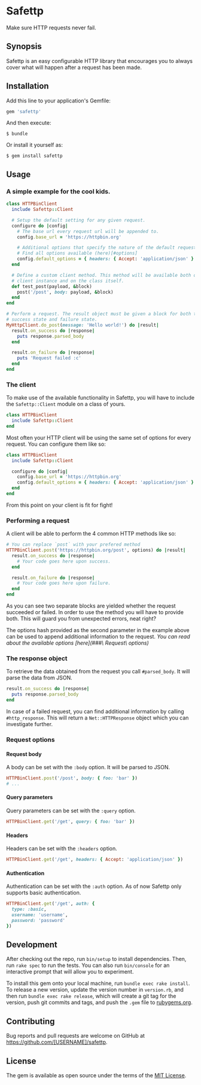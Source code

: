 # Safettp
Make sure HTTP requests never fail.

## Synopsis
Safettp is an easy configurable HTTP library that encourages you to always cover what will happen after a request has been made.

## Installation
Add this line to your application's Gemfile:

```ruby
gem 'safettp'
```

And then execute:

    $ bundle

Or install it yourself as:

    $ gem install safettp

## Usage

### A simple example for the cool kids.
```ruby
class HTTPBinClient
  include Safettp::Client

  # Setup the default setting for any given request.
  configure do |config|
    # The base url every request url will be appended to.
    config.base_url = 'https://httpbin.org'

    # Additional options that specify the nature of the default request.
    # Find all options available (here)[#options]
    config.default_options = { headers: { Accept: 'application/json' } }
  end

  # Define a custom client method. This method will be available both on a new
  # client instance and on the class itself.
  def test_post(payload, &block)
    post('/post', body: payload, &block)
  end
end

# Perform a request. The result object must be given a block for both the
# success state and failure state.
MyHttpClient.do_post(message: 'Hello world!') do |result|
  result.on_success do |response|
    puts response.parsed_body
  end

  result.on_failure do |response|
    puts 'Request failed :c'
  end
end
```
### The client
To make use of the available functionality in Safettp, you will have to include the `Safettp::Client` module on a class of yours.
```ruby
class HTTPBinClient
  include Safettp::Client
end
```

Most often your HTTP client will be using the same set of options for every request. You can configure them like so:
```ruby
class HTTPBinClient
  include Safettp::Client

  configure do |config|
    config.base_url = 'https://httpbin.org'
    config.default_options = { headers: { Accept: 'application/json' } }
  end
end
```

From this point on your client is fit for fight!

### Performing a request
 A client will be able to perform the 4 common HTTP methods like so:
```ruby
# You can replace `post` with your prefered method
HTTPBinClient.post('https://httpbin.org/post', options) do |result|
  result.on_success do |response|
    # Your code goes here upon success.
  end

  result.on_failure do |response|
    # Your code goes here upon failure.
  end
end
```

As you can see two separate blocks are yielded whether the request succeeded or failed. In order to use the method you will have to provide both. This will guard you from unexpected errors, neat right?

The options hash provided as the second parameter in the example above can be used to append additional information to the request. _You can read about the available options [here](###\ Request\ options)_

### The response object
To retrieve the data obtained from the request you call `#parsed_body`. It will parse the data from JSON.
```ruby
result.on_success do |response|
  puts response.parsed_body
end
```

In case of a failed request, you can find additional information by calling `#http_response`. This will return a `Net::HTTPResponse` object which you can investigate further.

### Request options
#### Request body
A body can be set with the `:body` option. It will be parsed to JSON.
```ruby
HTTPBinClient.post('/post', body: { foo: 'bar' })
# ...
```

#### Query parameters
Query parameters can be set with the `:query` option.
```ruby
HTTPBinClient.get('/get', query: { foo: 'bar' })
```

#### Headers
Headers can be set with the `:headers` option.
```ruby
HTTPBinClient.get('/get', headers: { Accept: 'application/json' })
```

#### Authentication
Authentication can be set with the `:auth` option. As of now Safettp only supports basic authentication.
```ruby
HTTPBinClient.get('/get', auth: {
  type: :basic,
  username: 'username',
  password: 'password'
})
```

## Development
After checking out the repo, run `bin/setup` to install dependencies. Then, run `rake spec` to run the tests. You can also run `bin/console` for an interactive prompt that will allow you to experiment.

To install this gem onto your local machine, run `bundle exec rake install`. To release a new version, update the version number in `version.rb`, and then run `bundle exec rake release`, which will create a git tag for the version, push git commits and tags, and push the `.gem` file to [rubygems.org](https://rubygems.org).

## Contributing

Bug reports and pull requests are welcome on GitHub at https://github.com/[USERNAME]/safettp.

## License

The gem is available as open source under the terms of the [MIT License](http://opensource.org/licenses/MIT).

